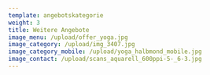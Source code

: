 ```yaml
---
template: angebotskategorie
weight: 3
title: Weitere Angebote
image_menu: /upload/offer_yoga.jpg
image_category: /upload/img_3407.jpg
image_category_mobile: /upload/yoga_halbmond_mobile.jpg
image_contact: /upload/scans_aquarell_600ppi-5-_6-3.jpg
---
```


